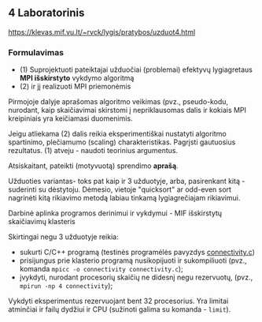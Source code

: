 ## 4 Laboratorinis
https://klevas.mif.vu.lt/~rvck/lygis/pratybos/uzduot4.html

### Formulavimas

* (1) Suprojektuoti pateiktajai užduočiai (problemai) efektyvų lygiagretaus **MPI išskirstyto** vykdymo algoritmą
* (2) ir jį realizuoti MPI priemonėmis

Pirmojoje dalyje aprašomas algoritmo veikimas (pvz., pseudo-kodu, nurodant, kaip skaičiavimai skirstomi į nepriklausomas dalis ir kokiais MPI kreipiniais yra keičiamasi duomenimis.

Jeigu atliekama (2) dalis reikia eksperimentiškai nustatyti algoritmo spartinimo, plečiamumo (scaling) charakteristikas. Pagrįsti gautuosius rezultatus. (1) atveju - naudoti teorinius argumentus.

Atsiskaitant, pateikti (motyvuotą) sprendimo **aprašą**.

Užduoties variantas- toks pat kaip ir 3 užduotyje, arba, pasirenkant kitą - suderinti su dėstytoju. Dėmesio, vietoje "quicksort" ar odd-even sort nagrinėti kitą rikiavimo metodą labiau tinkamą lygiagrečiajam rikiavimui.

Darbinė aplinka programos derinimui ir vykdymui - MIF išskirstytų skaičiavimų klasteris

Skirtingai negu 3 užduotyje reikia:
* sukurti C/C++ programą (testinės programėlės pavyzdys [connectivity.c](./connectivity.c))
* prisijungus prie klasterio programą nusikopijuoti ir sukompiliuoti (pvz., komanda ```mpicc -o connectivity connectivity.c```);
* įvykdyti, nurodant procesorių skaičių ne didesnį negu rezervuotų, (pvz., ```mpirun -np 4 connectivity```);

Vykdyti eksperimentus rezervuojant bent 32 procesorius. Yra limitai atminčiai ir failų dydžiui ir CPU (sužinoti galima su komanda - ```limit```).
